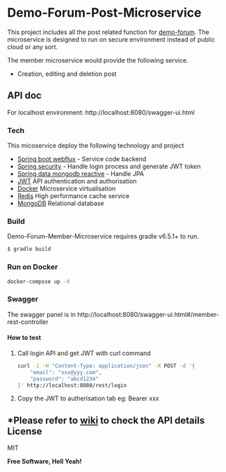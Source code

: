# Demo-Forum-Post-Microservice

This project includes all the post related function for [demo-forum](https://www.google.com). The microservice is designed to run on secure environment instead of public cloud or any sort.

The member microservice would provide the following service.

  - Creation, editing and deletion post

## API doc
For localhost environment: http://localhost:8080/swagger-ui.html

### Tech

This micoservice deploy the following technology and project

* [Spring boot webflux] - Service code backend
* [Spring security] - Handle login process and generate JWT token
* [Spring data mongodb reactive] - Handle JPA
* [JWT] API authentication and authorisation
* [Docker] Microservice virtualisation
* [Redis] High performance cache service
* [MongoDB] Relational database

### Build

Demo-Forum-Member-Microservice requires gradle v6.5.1+ to run.

```sh
$ gradle build
```
### Run on Docker 
```sh
docker-compose up -d
```

### Swagger

The swagger panel is in 
http://localhost:8080/swagger-ui.html#/member-rest-controller

#### How to test
1. Call login API and get JWT with curl command
    ```sh
    curl -i -H "Content-Type: application/json" -X POST -d '{
        "email": "xxx@yyy.com",
        "password": "abcd1234"
    }' http://localhost:8080/rest/login
    ```
2. Copy the JWT to autherisation tab
eg: Bearer xxx 

*Please refer to [wiki](https://github.com/gstkenpo/demo-forum-micoservice-post/wiki) to check the API details
License
----

MIT


**Free Software, Hell Yeah!**

[//]: # (These are reference links used in the body of this note and get stripped out when the markdown processor does its job. There is no need to format nicely because it shouldn't be seen. Thanks SO - http://stackoverflow.com/questions/4823468/store-comments-in-markdown-syntax)

   [Spring boot webflux]: <https://www.baeldung.com/spring-webflux>
   [Spring data mongodb reactive]: <https://springframework.guru/spring-data-mongodb-with-reactive-mongodb/>
   [Spring security]: <https://spring.io/projects/spring-security>
   [JWT]: <https://jwt.io/>
   [Docker]: <https://www.docker.com/>
   [Redis]: <https://redis.io/>
   [MongoDB]: <https://www.mongodb.com>